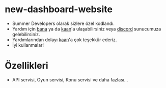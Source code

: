 # new-dashboard-website

   * Summer Developers olarak sizlere özel kodlandı.
   * Yardım için [bana](https://discord.com/users/703134119151796274) ya da [kaan](https://discord.com/users/943516383554191360)'a ulaşabilirsiniz veya [discord](https://discord.gg/ya9Gw8hBb2) sunucumuza gelebilirsiniz.
   * Yardımlarından dolayı [kaan](https://discord.com/users/943516383554191360)'a çok teşekkür ederiz.
   * İyi kullanmalar!

# Özellikleri
   
   * API servisi, Oyun servisi, Konu servisi ve daha fazlası...
